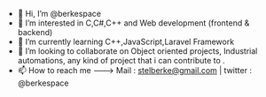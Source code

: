 - 👋 Hi, I’m @berkespace
- 👀 I’m interested in C,C#,C++ and Web development (frontend & backend)
- 🌱 I’m currently learning C++,JavaScript,Laravel Framework
- 💞️ I’m looking to collaborate on Object oriented projects, Industrial automations, any kind of project that i can contribute to .
- 📫 How to reach me ---> Mail : stelberke@gmail.com | twitter : @berkespace 

<!---
berkespace/berkespace is a ✨ special ✨ repository because its `README.md` (this file) appears on your GitHub profile.
You can click the Preview link to take a look at your changes.
--->

